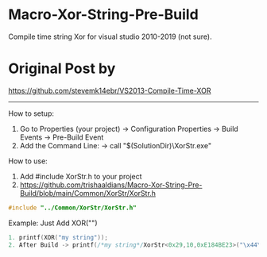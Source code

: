 # Macro-Xor-String-Pre-Build
Compile time string Xor for visual studio 2010-2019 (not sure).

# Original Post by
https://github.com/stevemk14ebr/VS2013-Compile-Time-XOR

---------------------------

How to setup:
1. Go to Properties (your project) -> Configuration Properties -> Build Events -> Pre-Build Event
2. Add the Command Line: -> call "$(SolutionDir)\XorStr.exe"

How to use:
1. Add #include XorStr.h to your project
2. https://github.com/trishaaldians/Macro-Xor-String-Pre-Build/blob/main/Common/XorStr/XorStr.h
```C++
#include "../Common/XorStr/XorStr.h"
```

Example:
Just Add XOR("")
```C++
1. printf(XOR("my string"));
2. After Build -> printf(/*my string*/XorStr<0x29,10,0xE184BE23>("\x44\x53\x0B\x5F\x59\x5C\x46\x5E\x56"+0xE184BE23).decode);
```
